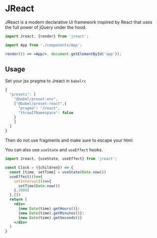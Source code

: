 JReact
===========================

JReact is a modern declarative Ui framework inspired by React that uses the full power of jQuery under the hood.

```jsx
import Jreact, {render} from 'jreact';

import App from './components/App';

render(() => <App/>, document.getElementById('app'));
```

## Usage
Set your jsx pragma to Jreact in `babelrc`

```js
{
  "presets": [
    "@babel/preset-env", 
    ["@babel/preset-react",{
      "pragma": "Jreact",
      "throwIfNamespace": false 
    }
    ]
  ]
}
```

Then do not use fragments and make sure to escape your html.

You can also use `useState` and `useEffect` hooks.

```jsx
import Jreact, {useState, useEffect} from 'jreact';

const Clock = ({children}) => {
  const [time, setTime] = useState(Date.now())
  useEffect(()=>{
    setInterval(()=>{
      setTime(Date.now())
    },1000)
  },[])
  return (
    <div>
      {new Date(time).getHours()}:
      {new Date(time).getMinutes()}:
      {new Date(time).getSeconds()}
    </div>
  )
}
```
